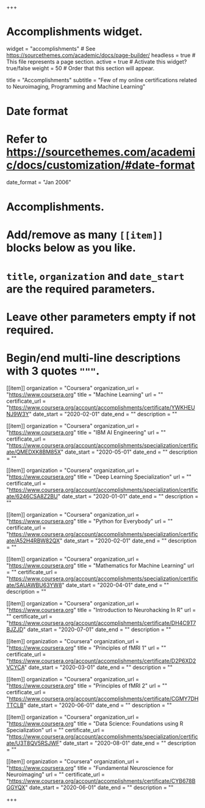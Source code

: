+++
# Accomplishments widget.
widget = "accomplishments"  # See https://sourcethemes.com/academic/docs/page-builder/
headless = true  # This file represents a page section.
active = true  # Activate this widget? true/false
weight = 50  # Order that this section will appear.

title = "Accomplish&shy;ments"
subtitle = "Few of my online certifications related to Neuroimaging, Programming and Machine Learning"

# Date format
#   Refer to https://sourcethemes.com/academic/docs/customization/#date-format
date_format = "Jan 2006"

# Accomplishments.
#   Add/remove as many `[[item]]` blocks below as you like.
#   `title`, `organization` and `date_start` are the required parameters.
#   Leave other parameters empty if not required.
#   Begin/end multi-line descriptions with 3 quotes `"""`.
[[item]]
    organization = "Coursera"
    organization_url = "https://www.coursera.org"
    title = "Machine Learning"
    url = ""
    certificate_url = "https://www.coursera.org/account/accomplishments/certificate/YWKHEUNJ9W3Y"
    date_start = "2020-02-01"
    date_end = ""
    description = ""


[[item]]
  organization = "Coursera"
  organization_url = "https://www.coursera.org"
  title = "IBM AI Engineering"
  url = ""
  certificate_url = "https://www.coursera.org/account/accomplishments/specialization/certificate/QMEDXK8BM85X"
  date_start = "2020-05-01"
  date_end = ""
  description = ""


  [[item]]
    organization = "Coursera"
    organization_url = "https://www.coursera.org"
    title = "Deep Learning Specialization"
    url = ""
    certificate_url = "https://www.coursera.org/account/accomplishments/specialization/certificate/6246CSA8Z2BU"
    date_start = "2020-01-01"
    date_end = ""
    description = ""


[[item]]
    organization = "Coursera"
    organization_url = "https://www.coursera.org"
    title = "Python for Everybody"
    url = ""
    certificate_url = "https://www.coursera.org/account/accomplishments/specialization/certificate/A52H4RBW82QX"
    date_start = "2020-02-01"
    date_end = ""
    description = ""


[[item]]
      organization = "Coursera"
      organization_url = "https://www.coursera.org"
      title = "Mathematics for Machine Learning"
      url = ""
      certificate_url = "https://www.coursera.org/account/accomplishments/specialization/certificate/SAUAWBU63YW8"
      date_start = "2020-04-01"
      date_end = ""
      description = ""


[[item]]
          organization = "Coursera"
          organization_url = "https://www.coursera.org"
          title = "Introduction to Neurohacking In R"
          url = ""
          certificate_url = "https://www.coursera.org/account/accomplishments/certificate/DH4C9T7BJZJD"
          date_start = "2020-07-01"
          date_end = ""
          description = ""

[[item]]
              organization = "Coursera"
              organization_url = "https://www.coursera.org"
              title = "Principles of fMRI 1"
              url = ""
              certificate_url = "https://www.coursera.org/account/accomplishments/certificate/D2P6XD2VCYCA"
              date_start = "2020-03-01"
              date_end = ""
              description = ""


[[item]]
              organization = "Coursera"
              organization_url = "https://www.coursera.org"
              title = "Principles of fMRI 2"
              url = ""
              certificate_url = "https://www.coursera.org/account/accomplishments/certificate/CGMY7DHTTCLB"
              date_start = "2020-06-01"
              date_end = ""
              description = ""


[[item]]
                  organization = "Coursera"
                  organization_url = "https://www.coursera.org"
                  title = "Data Science: Foundations using R Specialization"
                  url = ""
                  certificate_url = "https://www.coursera.org/account/accomplishments/specialization/certificate/U3T8QV5RSJWF"
                  date_start = "2020-08-01"
                  date_end = ""
                  description = ""

[[item]]
                      organization = "Coursera"
                      organization_url = "https://www.coursera.org"
                      title = "Fundamental Neuroscience for Neuroimaging"
                      url = ""
                      certificate_url = "https://www.coursera.org/account/accomplishments/certificate/CYB678BGGYQX"
                      date_start = "2020-06-01"
                      date_end = ""
                      description = ""


+++
